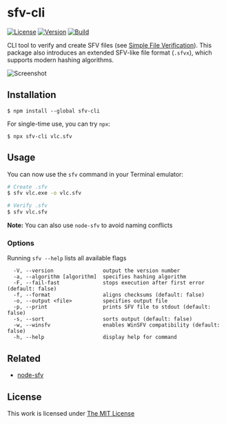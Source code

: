 # sfv-cli

[![License](https://img.shields.io/github/license/idleberg/node-sfv-cli?color=blue&style=for-the-badge)](https://github.com/idleberg/node-sfv-cli/blob/main/LICENSE)
[![Version](https://img.shields.io/npm/v/sfv-cli?style=for-the-badge)](https://www.npmjs.org/package/sfv-cli)
[![Build](https://img.shields.io/github/actions/workflow/status/idleberg/node-sfv-cli/default.yml?style=for-the-badge)](https://github.com/idleberg/node-sfv-cli/actions)

CLI tool to verify and create SFV files (see [Simple File Verification](https://www.wikiwand.com/en/Simple_file_verification)). This package also introduces an extended SFV-like file format (`.sfvx`), which supports modern hashing algorithms.

![Screenshot](https://raw.github.com/idleberg/node-sfv-cli/master/screenshot.png)

## Installation

`$ npm install --global sfv-cli`

For single-time use, you can try `npx`:

`$ npx sfv-cli vlc.sfv`

## Usage

You can now use the `sfv` command in your Terminal emulator:

```sh
# Create .sfv
$ sfv vlc.exe -o vlc.sfv

# Verify .sfv
$ sfv vlc.sfv
```

**Note:** You can also use `node-sfv` to avoid naming conflicts

### Options

Running `sfv --help` lists all available flags

```
  -V, --version                output the version number
  -a, --algorithm [algorithm]  specifies hashing algorithm
  -F, --fail-fast              stops execution after first error (default: false)
  -f, --format                 aligns checksums (default: false)
  -o, --output <file>          specifies output file
  -p, --print                  prints SFV file to stdout (default: false)
  -s, --sort                   sorts output (default: false)
  -w, --winsfv                 enables WinSFV compatibility (default: false)
  -h, --help                   display help for command
```

## Related

- [node-sfv](https://www.npmjs.com/package/simple-file-verification)

## License

This work is licensed under [The MIT License](LICENSE)
